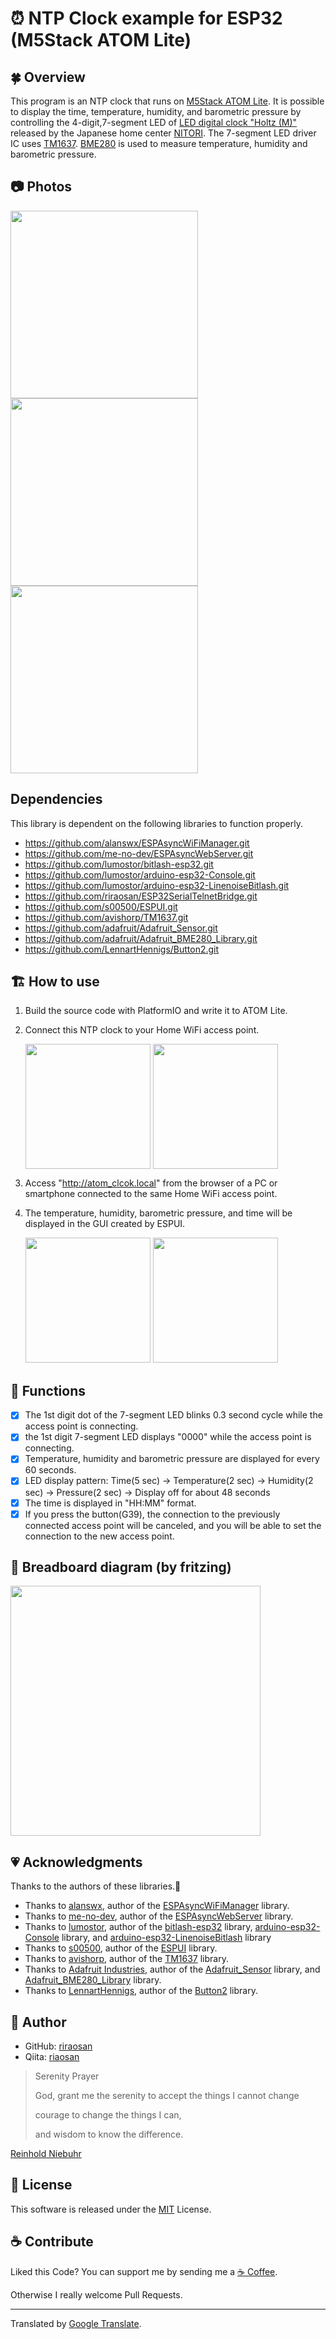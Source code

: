 
# ⏰ NTP Clock example for ESP32 (M5Stack ATOM Lite)

## 🍀 Overview

This program is an NTP clock that runs on [M5Stack ATOM Lite](https://m5stack-store.myshopify.com/products/atom-lite-esp32-development-kit).
It is possible to display the time, temperature, humidity, and barometric pressure by controlling the 4-digit,7-segment LED of [LED digital clock "Holtz (M)"](https://www.nitori-net.jp/ec/product/8171416/) released by the Japanese home center [NITORI](https://www.nitori.co.jp/en/service/estore/).
The 7-segment LED driver IC uses [TM1637](https://github.com/avishorp/TM1637).
[BME280](https://github.com/adafruit/Adafruit_BME280_Library) is used to measure temperature, humidity and barometric pressure.

## 📷 Photos

<img src="https://github.com/riraosan/riraosan.github.io/blob/master/2021-03-21/IMG_1384.png?raw=true" width="300"/> <img src="https://github.com/riraosan/riraosan.github.io/blob/master/2021-03-21/IMG_1382.png?raw=true" width="300"/> <img src="https://github.com/riraosan/riraosan.github.io/blob/master/2021-04-07/IMG_1387.png?raw=true" width="300"/>

## Dependencies

This library is dependent on the following libraries to function properly.

- https://github.com/alanswx/ESPAsyncWiFiManager.git
- https://github.com/me-no-dev/ESPAsyncWebServer.git
- https://github.com/lumostor/bitlash-esp32.git
- https://github.com/lumostor/arduino-esp32-Console.git
- https://github.com/lumostor/arduino-esp32-LinenoiseBitlash.git
- https://github.com/riraosan/ESP32SerialTelnetBridge.git
- https://github.com/s00500/ESPUI.git
- https://github.com/avishorp/TM1637.git
- https://github.com/adafruit/Adafruit_Sensor.git
- https://github.com/adafruit/Adafruit_BME280_Library.git
- https://github.com/LennartHennigs/Button2.git

## 🏗️ How to use

1. Build the source code with PlatformIO and write it to ATOM Lite.
2. Connect this NTP clock to your Home WiFi access point.

   <img src="https://github.com/riraosan/riraosan.github.io/blob/master/2021-04-07/IMG_1503.png?raw=true" width="200" align=top />
   <img src="https://github.com/riraosan/riraosan.github.io/blob/master/2021-04-07/IMG_1505.png?raw=true" width="200" align=top />

4. Access "http://atom_clcok.local" from the browser of a PC or smartphone connected to the same Home WiFi access point.
5. The temperature, humidity, barometric pressure, and time will be displayed in the GUI created by ESPUI.

   <img src="https://github.com/riraosan/riraosan.github.io/blob/master/2021-04-07/IMG_1491.png?raw=true" width="200"/>
   <img src="https://github.com/riraosan/riraosan.github.io/blob/master/2021-04-07/IMG_1492.png?raw=true" width="200"/>

## 🤖 Functions

- [x] The 1st digit dot of the 7-segment LED blinks 0.3 second cycle while the access point is connecting.
- [x] the 1st digit 7-segment LED displays "0000" while the access point is connecting.
- [x] Temperature, humidity and barometric pressure are displayed for every 60 seconds.
- [x] LED display pattern: Time(5 sec) -> Temperature(2 sec) -> Humidity(2 sec) -> Pressure(2 sec) -> Display off for about 48 seconds
- [x] The time is displayed in "HH:MM" format.
- [x] If you press the button(G39), the connection to the previously connected access point will be canceled, and you will be able to set the connection to the new access point.

## 🍞 Breadboard diagram (by fritzing)

<img src="https://github.com/riraosan/riraosan.github.io/blob/master/2021-04-04/ESP32_ATOM_Lite_TM1637_NTP_Clock_%E3%83%96%E3%83%AC%E3%83%83%E3%83%89%E3%83%9C%E3%83%BC%E3%83%89.png?raw=true" width="400"/>

## 💗 Acknowledgments

Thanks to the authors of these libraries.🤝

- Thanks to [alanswx](https://github.com/alanswx), author of the [ESPAsyncWiFiManager](https://github.com/alanswx/ESPAsyncWiFiManager.git) library.
- Thanks to [me-no-dev](https://github.com/me-no-dev), author of the [ESPAsyncWebServer](https://github.com/me-no-dev/ESPAsyncWebServer.git) library.
- Thanks to [lumostor](https://github.com/lumostor), author of the [bitlash-esp32](https://github.com/lumostor/bitlash-esp32.git) library, [arduino-esp32-Console](https://github.com/lumostor/arduino-esp32-Console.git) library, and [arduino-esp32-LinenoiseBitlash](https://github.com/lumostor/arduino-esp32-LinenoiseBitlash.git) library
- Thanks to [s00500](https://github.com/s00500), author of the [ESPUI](https://github.com/s00500/ESPUI.git) library.
- Thanks to [avishorp](https://github.com/avishorp), author of the [TM1637](https://github.com/avishorp/TM1637.git) library.
- Thanks to [Adafruit Industries](https://github.com/adafruit), author of the [Adafruit_Sensor](https://github.com/adafruit/Adafruit_Sensor.git) library, and [Adafruit_BME280_Library](https://github.com/adafruit/Adafruit_BME280_Library.git) library.
- Thanks to [LennartHennigs](https://github.com/LennartHennigs), author of the [Button2](https://github.com/LennartHennigs/Button2.git) library.

## 👤 Author

- GitHub: [riraosan](https://github.com/riraosan)
- Qiita: [riaosan](https://qiita.com/riraosan)

> Serenity Prayer
>
> God, grant me the serenity to accept the things I cannot change
>
> courage to change the things I can,
>
> and wisdom to know the difference.

[Reinhold Niebuhr](https://en.wikipedia.org/wiki/Reinhold_Niebuhr)

## 📝 License

This software is released under the [MIT](https://github.com/riraosan/ESP32_ntp_clock/blob/main/LICENSE) License.

## ☕ Contribute

Liked this Code? You can support me by sending me a [☕ Coffee](https://paypal.me/riraosan?locale.x=ja_JP).

Otherwise I really welcome Pull Requests.

---

Translated by [Google Translate](https://translate.google.co.jp/).
